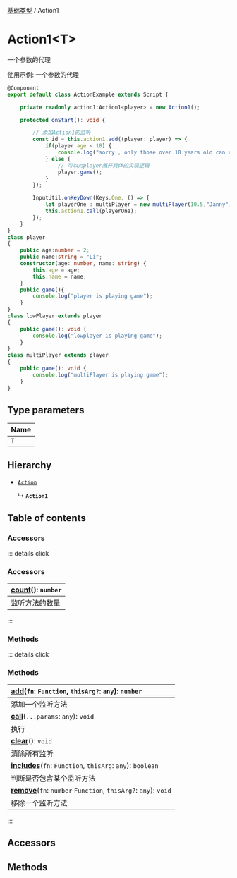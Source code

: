 [基础类型](../groups/基础类型.基础类型.md) / Action1

# Action1<T\> <Badge type="tip" text="Class" /> <Score text="Action1<T\>" />

一个参数的代理

<span style="font-size: 14px;">
使用示例: 一个参数的代理
</span>

```ts
@Component
export default class ActionExample extends Script {

    private readonly action1:Action1<player> = new Action1();

    protected onStart(): void {

        // 添加Action1的监听
        const id = this.action1.add((player: player) => {
            if(player.age < 18) {
                console.log("sorry , only those over 18 years old can enter")
            } else {
                // 可以对player展开具体的实现逻辑
                player.game();
            }
        });

        InputUtil.onKeyDown(Keys.One, () => {
            let playerOne : multiPlayer = new multiPlayer(10.5,"Janny");
            this.action1.call(playerOne);
        });
    }
}
class player
{
    public age:number = 2;
    public name:string = "Li";
    constructor(age: number, name: string) {
        this.age = age;
        this.name = name;
    }
    public game(){
        console.log("player is playing game");
    }
}
class lowPlayer extends player
{
    public game(): void {
        console.log("lowplayer is playing game");
    }
}
class multiPlayer extends player
{
    public game(): void {
        console.log("multiPlayer is playing game");
    }
}
```

## Type parameters

| Name |
| :------ |
| `T` |

## Hierarchy

- [`Action`](mw.Action.md)

  ↳ **`Action1`**

## Table of contents

### Accessors <Score text="Accessors" /> 


::: details click
### Accessors <Score text="Accessors" /> 
| **[count](mw.Action.md#count)**(): `number`   |
| :-----|
| 监听方法的数量|
:::


### Methods <Score text="Methods" /> 


::: details click
### Methods <Score text="Methods" /> 
| **[add](mw.Action.md#add)**(`fn`: `Function`, `thisArg?`: `any`): `number`   |
| :-----|
| 添加一个监听方法|
| **[call](mw.Action.md#call)**(`...params`: `any`): `void`   |
| 执行|
| **[clear](mw.Action.md#clear)**(): `void`   |
| 清除所有监听|
| **[includes](mw.Action.md#includes)**(`fn`: `Function`, `thisArg`: `any`): `boolean`   |
| 判断是否包含某个监听方法|
| **[remove](mw.Action.md#remove)**(`fn`: `number`  `Function`, `thisArg?`: `any`): `void`   |
| 移除一个监听方法|
:::


## Accessors

## Methods